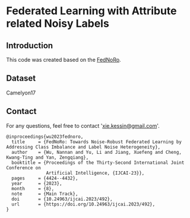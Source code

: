# Federated Learning with Attribute related Noisy Labels

##  Introduction
This code was created based on the [FedNoRo](https://github.com/wnn2000/FedNoRo/).

## Dataset 
Camelyon17


## Contact
For any questions, feel free to contact 'xie.kessin@gmail.com'.


```shell
@inproceedings{wu2023fednoro,
  title     = {FedNoRo: Towards Noise-Robust Federated Learning by Addressing Class Imbalance and Label Noise Heterogeneity},
  author    = {Wu, Nannan and Yu, Li and Jiang, Xuefeng and Cheng, Kwang-Ting and Yan, Zengqiang},
  booktitle = {Proceedings of the Thirty-Second International Joint Conference on
               Artificial Intelligence, {IJCAI-23}},
  pages     = {4424--4432},
  year      = {2023},
  month     = {8},
  note      = {Main Track},
  doi       = {10.24963/ijcai.2023/492},
  url       = {https://doi.org/10.24963/ijcai.2023/492},
}
  ```